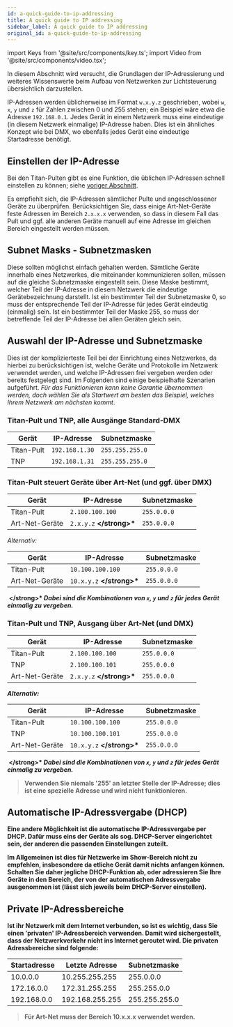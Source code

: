 ```yaml
---
id: a-quick-guide-to-ip-addressing
title: A quick guide to IP addressing
sidebar_label: A quick guide to IP addressing
original_id: a-quick-guide-to-ip-addressing
---
```


import Keys from '@site/src/components/key.ts';
import Video from '@site/src/components/video.tsx';

In diesem Abschnitt wird versucht, die Grundlagen der IP-Adressierung
und weiteres Wissenswerte beim Aufbau von Netzwerken zur Lichtsteuerung
übersichtlich darzustellen.

IP-Adressen werden üblicherweise im Format `w.x.y.z` geschrieben, wobei
`w`, `x`, `y` und `z` für Zahlen zwischen 0 und 255 stehen; ein Beispiel wäre
etwa die Adresse `192.168.0.1`. Jedes Gerät in einem Netzwerk muss
eine eindeutige (in diesem Netzwerk einmalige) IP-Adresse haben. Dies
ist ein ähnliches Konzept wie bei DMX, wo ebenfalls jedes Gerät eine
eindeutige Startadresse benötigt.

Einstellen der IP-Adresse
-------------------------

Bei den Titan-Pulten gibt es eine Funktion, die üblichen IP-Adressen
schnell einstellen zu können; siehe [voriger Abschnitt](controlling-fixtures-over-a-network.md#einstellen-der-ip-adresse-des-pultes).

Es empfiehlt sich, die IP-Adressen sämtlicher Pulte und angeschlossener
Geräte zu überprüfen. Berücksichtigen Sie, dass einige Art-Net-Geräte
feste Adressen im Bereich `2.x.x.x` verwenden, so dass in diesem Fall das
Pult und ggf. alle anderen Geräte manuell auf eine Adresse im gleichen
Bereich eingestellt werden müssen.

Subnet Masks - Subnetzmasken
----------------------------

Diese sollten möglichst einfach gehalten werden. Sämtliche Geräte
innerhalb eines Netzwerkes, die miteinander kommunizieren sollen, müssen
auf die gleiche Subnetzmaske eingestellt sein. Diese Maske bestimmt,
welcher Teil der IP-Adresse in diesem Netzwerk die eindeutige
Gerätebezeichnung darstellt. Ist ein bestimmter Teil der Subnetzmaske 0,
so muss der entsprechende Teil der IP-Adresse für jedes Gerät eindeutig
(einmalig) sein. Ist ein bestimmter Teil der Maske 255, so muss der
betreffende Teil der IP-Adresse bei allen Geräten gleich sein.

Auswahl der IP-Adresse und Subnetzmaske
---------------------------------------

Dies ist der komplizierteste Teil bei der Einrichtung eines Netzwerkes,
da hierbei zu berücksichtigen ist, welche Geräte und Protokolle im
Netzwerk verwendet werden, und welche IP-Adressen frei vergeben werden
oder bereits festgelegt sind. Im Folgenden sind einige beispielhafte
Szenarien aufgeführt. *Für das Funktionieren kann keine Garantie
übernommen werden, doch wählen Sie als Startwert am besten das Beispiel,
welches Ihrem Netzwerk am nächsten kommt*.

### Titan-Pult und TNP, alle Ausgänge Standard-DMX

Gerät             | IP-Adresse        | Subnetzmaske
---               | ---               | ---
Titan-Pult        | `192.168.1.30`    | `255.255.255.0`
TNP               | `192.168.1.31`    | `255.255.255.0`

### Titan-Pult steuert Geräte über Art-Net (und ggf. über DMX)

Gerät             | IP-Adresse        | Subnetzmaske
---               | ---               | ---
Titan-Pult        | `2.100.100.100`   | `255.0.0.0`
Art-Net-Geräte    | `2.x.y.z` <strong>\</strong>*  | `255.0.0.0`

*Alternativ:*

Gerät             | IP-Adresse        | Subnetzmaske
---               | ---               | ---
Titan-Pult        | `10.100.100.100`  | `255.0.0.0`
Art-Net-Geräte    | `10.x.y.z` <strong>\</strong>* | `255.0.0.0`

&nbsp;<strong>\</strong>* *Dabei sind die Kombinationen von `x`, `y` und `z` für jedes Gerät einmalig zu
vergeben.*

### Titan-Pult und TNP, Ausgang über Art-Net (und DMX)

Gerät             | IP-Adresse        | Subnetzmaske
---               | ---               | ---
Titan-Pult        | `2.100.100.100`   | `255.0.0.0`
TNP               | `2.100.100.101`   | `255.0.0.0`
Art-Net-Geräte    | `2.x.y.z` <strong>\</strong>*  | `255.0.0.0`

*Alternativ:*

Gerät             | IP-Adresse        | Subnetzmaske
---               | ---               | ---
Titan-Pult        | `10.100.100.100`  | `255.0.0.0`
TNP               | `10.100.100.101`  | `255.0.0.0`
Art-Net-Geräte    | `10.x.y.z` <strong>\</strong>* | `255.0.0.0`

&nbsp;<strong>\</strong>* *Dabei sind die Kombinationen von `x`, `y` und `z` für jedes Gerät einmalig zu
vergeben.*

>	Verwenden Sie niemals '255' an letzter Stelle der IP-Adresse; dies ist eine spezielle Adresse und wird nicht funktionieren.

Automatische IP-Adressvergabe (DHCP)
------------------------------------

Eine andere Möglichkeit ist die automatische IP-Adressvergabe per
DHCP. Dafür muss eins der Geräte als sog. DHCP-Server eingerichtet
sein, der anderen die passenden Einstellungen zuteilt.

Im Allgemeinen ist dies für Netzwerke im Show-Bereich nicht zu
empfehlen, insbesondere da etliche Gerät damit nichts anfangen können.
Schalten Sie daher jegliche DHCP-Funktion ab, oder adressieren Sie
Ihre Geräte in den Bereich, der von der automatischen Adressvergabe
ausgenommen ist (lässt sich jeweils beim DHCP-Server einstellen).

Private IP-Adressbereiche
-------------------------

Ist ihr Netzwerk mit dem Internet verbunden, so ist es wichtig, dass Sie
einen 'privaten' IP-Adressbereich verwenden. Damit wird sichergestellt,
dass der Netzwerkverkehr nicht ins Internet geroutet wird. Die privaten
Adressbereiche sind folgende:

Startadresse  | Letzte Adresse   | Subnetzmaske
--- 		  | --- 			 | ---
10.0.0.0 	  | 10.255.255.255 	 | 255.0.0.0
172.16.0.0 	  | 172.31.255.255   | 255.255.0.0
192.168.0.0   | 192.168.255.255  | 255.255.255.0

>	Für Art-Net muss der Bereich 10.x.x.x verwendet werden.